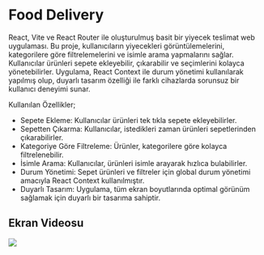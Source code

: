 <h1>Food Delivery</h1>

React, Vite ve React Router ile oluşturulmuş basit bir yiyecek teslimat web uygulaması. Bu proje, kullanıcıların yiyecekleri görüntülemelerini, kategorilere göre filtrelemelerini ve isimle arama yapmalarını sağlar. Kullanıcılar ürünleri sepete ekleyebilir, çıkarabilir ve seçimlerini kolayca yönetebilirler. Uygulama, React Context ile durum yönetimi kullanılarak yapılmış olup, duyarlı tasarım özelliği ile farklı cihazlarda sorunsuz bir kullanıcı deneyimi sunar.

Kullanılan Özellikler;

- Sepete Ekleme: Kullanıcılar ürünleri tek tıkla sepete ekleyebilirler.
- Sepetten Çıkarma: Kullanıcılar, istedikleri zaman ürünleri sepetlerinden çıkarabilirler.
- Kategoriye Göre Filtreleme: Ürünler, kategorilere göre kolayca filtrelenebilir.
- İsimle Arama: Kullanıcılar, ürünleri isimle arayarak hızlıca bulabilirler.
- Durum Yönetimi: Sepet ürünleri ve filtreler için global durum yönetimi amacıyla React Context kullanılmıştır.
- Duyarlı Tasarım: Uygulama, tüm ekran boyutlarında optimal görünüm sağlamak için duyarlı bir tasarıma sahiptir.

<h2>Ekran Videosu</h2>

![](food-delivery.gif)
